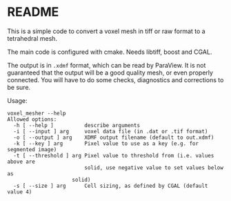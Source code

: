 # README #

This is a simple code to convert a voxel mesh in tiff or raw format to a tetrahedral mesh.

The main code is configured with cmake. Needs libtiff, boost and CGAL.

The output is in `.xdmf` format, which can be read by ParaView.
It is not guaranteed that the output will be a good quality mesh, or even properly connected.
You will have to do some checks, diagnostics and corrections to be sure.

Usage:
```
voxel_mesher --help
Allowed options:
  -h [ --help ]          describe arguments
  -i [ --input ] arg     voxel data file (in .dat or .tif format)
  -o [ --output ] arg    XDMF output filename (default to out.xdmf)
  -k [ --key ] arg       Pixel value to use as a key (e.g. for segmented image)
  -t [ --threshold ] arg Pixel value to threshold from (i.e. values above are
                         solid, use negative value to set values below as
	                 solid)
  -s [ --size ] arg      Cell sizing, as defined by CGAL (default value 4)
```